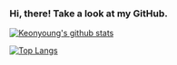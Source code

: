 ### Hi, there! Take a look at my GitHub.

[![Keonyoung's github stats](https://github-readme-stats.vercel.app/api?username=k-young-passionate&card_width=500)](https://github.com/k-young-passionate/github-readme-stats)


[![Top Langs](https://github-readme-stats.vercel.app/api/top-langs/?username=k-young-passionate&hide=jupyter%20notebook&langs_count=6&card_width=500)](https://github.com/k-young-passionate/github-readme-stats)
